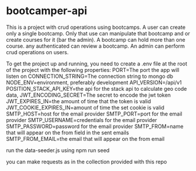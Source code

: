 # bootcamper-api
This is a project with crud operations using bootcamps. A user can create only a single bootcamp. 
Only that use can manipulate that bootcamp and or create courses for it (bar the admin). A bootcamp can hold more than one course. any authenticated can review a bootcamp. 
An admin can perform crud operations on users.

To get the project up and running, you need to create a .env file at the root of the project with the following properties:
PORT=The port the app will listen on
CONNECTION_STRING=The connection string to mongo db
NODE_ENV=environment, preferably development
API_VERSION=/api/v1
POSITION_STACK_API_KEY=the api for the stack api to calculate geo code data,
JWT_ENCODING_SECRET=The secret to encode the jwt token
JWT_EXPIRES_IN=the amount of time that the token is valid
JWT_COOKIE_EXPIRES_IN=amount of time the set cookie is valid
SMTP_HOST=host for the email provider
SMTP_PORT=port for the email provider
SMTP_USERNAME=credentials for the email provider
SMTP_PASSWORD=password for the email provider
SMTP_FROM=name that will appear on the from field in the sent emails
SMTP_FROM_EMAIL=the email that will appear on the from email

run the data-seeder.js using npm run seed

you can make requests as in the collection provided with this repo
